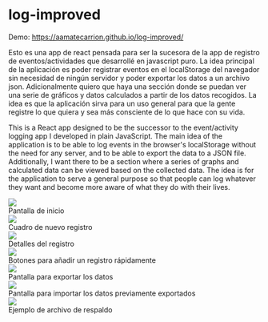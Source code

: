 # log-improved

Demo: https://aamatecarrion.github.io/log-improved/
 
Esto es una app de react pensada para ser la sucesora de la app de registro de eventos/actividades que desarrollé en javascript puro. La idea principal de la aplicación es poder registrar eventos en el localStorage del navegador sin necesidad de ningún servidor y poder exportar los datos a un archivo json. Adicionalmente quiero que haya una sección donde se puedan ver una serie de gráficos y datos calculados a partir de los datos recogidos. La idea es que la aplicación sirva para un uso general para que la gente registre lo que quiera y sea más consciente de lo que hace con su vida.

This is a React app designed to be the successor to the event/activity logging app I developed in plain JavaScript. The main idea of the application is to be able to log events in the browser's localStorage without the need for any server, and to be able to export the data to a JSON file. Additionally, I want there to be a section where a series of graphs and calculated data can be viewed based on the collected data. The idea is for the application to serve a general purpose so that people can log whatever they want and become more aware of what they do with their lives.

![](https://github.com/aamatecarrion/log-improved/blob/main/vista_previa_log_improved/home.png)<br>
Pantalla de inicio<br>
![](https://github.com/aamatecarrion/log-improved/blob/main/vista_previa_log_improved/nuevo_registro.png)<br>
Cuadro de nuevo registro<br>
![](https://github.com/aamatecarrion/log-improved/blob/main/vista_previa_log_improved/detalles.png)<br>
Detalles del registro<br>
![](https://github.com/aamatecarrion/log-improved/blob/main/vista_previa_log_improved/botones.png)<br>
Botones para añadir un registro rápidamente<br>
![](https://github.com/aamatecarrion/log-improved/blob/main/vista_previa_log_improved/pantalla_exportacion.png)<br>
Pantalla para exportar los datos<br>
![](https://github.com/aamatecarrion/log-improved/blob/main/vista_previa_log_improved/pantalla_importacion.png)<br>
Pantalla para importar los datos previamente exportados<br>
![](https://github.com/aamatecarrion/log-improved/blob/main/vista_previa_log_improved/archivo_de_respaldo.png)<br>
Ejemplo de archivo de respaldo<br>